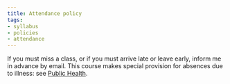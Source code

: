```yaml
---
title: Attendance policy
tags:
- syllabus
- policies
- attendance
---
```


<!--
To meet course objectives, you must attend class and be prepared to engage in discussion.
Arrange your schedule to be present for the entire class session.
-->
If you must miss a class, or if you must arrive late or leave early, inform me in advance by email.
This course makes special provision for absences due to illness: see [Public Health](#public-health).
